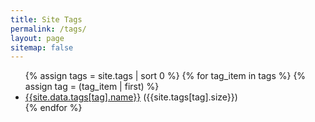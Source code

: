 ```yaml
---
title: Site Tags
permalink: /tags/
layout: page
sitemap: false
---
```

<ul>
  {% assign tags = site.tags | sort 0 %}
  {% for tag_item in tags %}
  {% assign tag = (tag_item | first) %}
  <li>
    <a href="{{site.url}}{{site.baseurl}}/tags/{{tag}}">{{site.data.tags[tag].name}}</a> ({{site.tags[tag].size}})
  </li>
  {% endfor %}
</ul>
